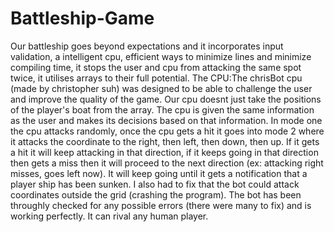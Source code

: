 # Battleship-Game
Our battleship goes beyond expectations and it incorporates input validation, a intelligent cpu, efficient ways to minimize lines and minimize compiling time, it stops the user and cpu from attacking the same spot twice, it utilises arrays to their full potential.
The CPU:The chrisBot cpu (made by christopher suh) was designed to be able to challenge the user and improve the quality of the game. Our cpu doesnt just take the positions of the 
player's boat from the array. The cpu is given the same information as the user and makes its decisions based on that information. In mode one the cpu attacks randomly, once the cpu gets a hit it goes into mode 2 where it attacks the coordinate to the right, then left, then down, then up. If it gets a hit it will keep attacking in that direction, if it keeps going in that direction then gets a miss then it will proceed to the next direction (ex: attacking right misses, goes left now). It will keep going until it gets a notification that a player ship has been sunken. I also had to fix that the bot could attack coordinates outside the grid (crashing the program). The bot has been throughly checked for any possible errors (there were many to fix) and is working perfectly. It can rival any human player.
